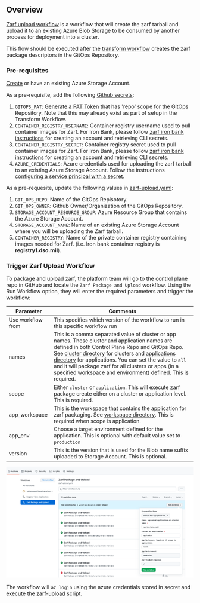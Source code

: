 ## Overview

[Zarf upload workflow](../.github/workflows/zarf-upload.yaml) is a workflow that will create the zarf tarball and upload it to an existing Azure Blob Storage to be consumed by another process for deployment into a cluster. 

This flow should be executed after the [transform workflow](../.github/workflows/transform.yaml) creates the zarf package descriptors in the GitOps Repository.

### Pre-requisites

[Create](https://docs.microsoft.com/en-us/azure/storage/common/storage-account-create?tabs=azure-portal) or have an existing Azure Storage Account. 

As a pre-requisite, add the following [Github secrets](https://docs.github.com/en/actions/security-guides/encrypted-secrets#creating-encrypted-secrets-for-a-repository):

1. `GITOPS_PAT`: [Generate a PAT Token](https://docs.github.com/en/authentication/keeping-your-account-and-data-secure/creating-a-personal-access-token) that has 'repo' scope for the GitOps Repository. Note that this may already exist as part of setup in the Transform Workflow. 
1. `CONTAINER_REGISTRY_USERNAME`: Container registry username used to pull container images for Zarf. For Iron Bank, please follow [zarf iron bank instructions](https://github.com/defenseunicorns/zarf/blob/master/docs/ironbank.md) for creating an account and retrieving CLI secrets.  
1. `CONTAINER_REGISTRY_SECRET`: Container registry secret used to pull container images for Zarf. For Iron Bank, please follow [zarf iron bank instructions](https://github.com/defenseunicorns/zarf/blob/master/docs/ironbank.md) for creating an account and retrieving CLI secrets.  
1. `AZURE_CREDENTIALS`: Azure credentials used for uploading the zarf tarball to an existing Azure Storage Account. Follow the instructions [configuring a service principal with a secret](https://github.com/marketplace/actions/azure-login#configure-a-service-principal-with-a-secret).

As a pre-requesite, update the following values in [zarf-upload.yaml](../.github/workflows/zarf-upload.yaml):

1. `GIT_OPS_REPO`: Name of the GitOps Repisotory.
1. `GIT_OPS_OWNER`: Github Owner/Organization of the GitOps Repository.
1. `STORAGE_ACCOUNT_RESOURCE_GROUP`: Azure Resource Group that contains the Azure Storage Account.
1. `STORAGE_ACCOUNT_NAME`: Name of an existing Azure Storage Account where you will be uploading the Zarf tarball.
1. `CONTAINER_REGISTRY`: Name of the private container registry containing images needed for Zarf. (i.e. Iron bank container registry is **registry1.dso.mil**).

### Trigger Zarf Upload Workflow

To package and upload zarf, the platform team will go to the control plane repo in GitHub and locate the `Zarf Package and Upload` workflow. Using the Run Workflow option, they will enter the required parameters and trigger the workflow:

|Parameter|Comments|
|-|-|
|Use workflow from|This specifies which version of the workflow to run in this specific workflow run|
| names| This is a comma separated value of cluster or app names. These cluster and application names are defined in both Control Plane Repo and GitOps Repo. See [cluster directory](../clusters/) for clusters and [applications directory](../applications/) for applications. You can set the value to `all` and it will package zarf for all clusters or apps (in a specified workspace and environment) defined. This is required.|
| scope | Either `cluster` or `application`. This will execute zarf package create either on a cluster or application level. This is required. |
| app_workspace | This is the workspace that contains the application for zarf packaging. See [workspace directory](../workspaces/). This is required when scope is application. |
| app_env | Choose a target environment defined for the application. This is optional with default value set to `production`|
| version | This is the version that is used for the Blob name suffix uploaded to Storage Account. This is optional. |


![Triggering the "Zarf Package and Upload" workflow](media/zarf-package-upload.png)

The workflow will `az login` using the azure credentials stored in secret and execute the [zarf-upload](../utils/zarf-upload.sh) script.
